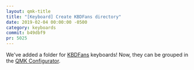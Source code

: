 ```yaml
---
layout: qmk-title
title: "[Keyboard] Create KBDFans directory"
date: 2019-02-04 00:00:00 -0500
category: keyboards
commit: b49dbf9
pr: 5025
---
```


We've added a folder for [KBDFans](https://kbdfans.cn/) keyboards! Now, they can be grouped in the [QMK Configurator](https://config.qmk.fm/#/?filter=kbdfans).